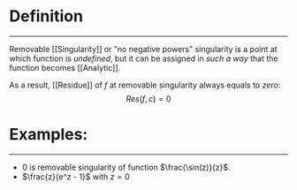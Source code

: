 # Definition
---

Removable [[Singularity]] or "no negative powers" singularity is a point at which function is _undefined_, but it can be assigned in _such a way_ that the function becomes [[Analytic]]. 

As a result, [[Residue]] of $f$ at removable singularity always equals to _zero_:
$$Res(f, c) = 0$$

# Examples:
---
- $0$ is removable singularity of function $\frac{\sin(z)}{z}$.
- $\frac{z}{e^z - 1}$ with $z = 0$